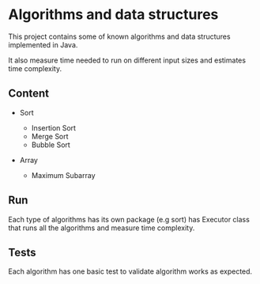 # Algorithms and data structures
This project contains some of known algorithms and data structures implemented in Java. 

It also measure time needed to run on different input sizes and estimates time complexity.
## Content
* Sort
    * Insertion Sort
    * Merge Sort
    * Bubble Sort
    
* Array
    * Maximum Subarray
    
## Run
Each type of algorithms has its own package (e.g sort) has Executor class that runs all the algorithms and measure time complexity.
## Tests
Each algorithm has one basic test to validate algorithm works as expected.
    
